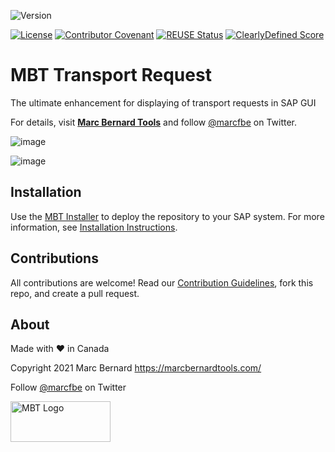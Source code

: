 ![Version](https://img.shields.io/endpoint?url=https%3A%2F%2Fshield.abap.space%2Fversion-shield-json%2Fgithub%2FMarc-Bernard-Tools%2FMBT-Transport-Request%2Fsrc%2F%2523mbtools%2523cl_tool_bc_cts_req.clas.abap&label=Version&color=blue)

[![License](https://img.shields.io/github/license/Marc-Bernard-Tools/MBT-Transport-Request?label=License&color=green)](LICENSE)
[![Contributor Covenant](https://img.shields.io/badge/Contributor%20Covenant-2.1-4baaaa.svg?color=green)](CODE_OF_CONDUCT.md)
[![REUSE Status](https://api.reuse.software/badge/github.com/Marc-Bernard-Tools/MBT-Transport-Request)](https://api.reuse.software/info/github.com/Marc-Bernard-Tools/MBT-Transport-Request)
[![ClearlyDefined Score](https://img.shields.io/clearlydefined/score/git/github/marc-bernard-tools/MBT-Transport-Request/8a6ab992cf99323e6bd50c012f6770f460c1468c?label=ClearlyDefined%20Score)](https://clearlydefined.io/definitions/git/github/marc-bernard-tools/MBT-Transport-Request/8a6ab992cf99323e6bd50c012f6770f460c1468c)

# MBT Transport Request

The ultimate enhancement for displaying of transport requests in SAP GUI

For details, visit **[Marc Bernard Tools](https://marcbernardtools.com/downloads/mbt-transport-request)** and follow [@marcfbe](https://twitter.com/marcfbe) on Twitter.

![image](https://user-images.githubusercontent.com/59966492/146286910-5380e1d2-0593-40d2-b5aa-afef4aa2adb5.png)

![image](https://user-images.githubusercontent.com/59966492/146286958-7f1cd897-dae1-44ca-b0f3-f88ecfec62de.png)

## Installation

Use the [MBT Installer](https://marcbernardtools.com/downloads/mbt-installer/) to deploy the repository to your SAP system. For more information, see 
[Installation Instructions](https://marcbernardtools.com/docs/marc-bernard-tools/installation/).

## Contributions

All contributions are welcome! Read our [Contribution Guidelines](CONTRIBUTING.md), fork this repo, and create a pull request.

## About

Made with :heart: in Canada

Copyright 2021 Marc Bernard <https://marcbernardtools.com/>

Follow [@marcfbe](https://twitter.com/marcfbe) on Twitter

<p><a href="https://marcbernardtools.com/"><img width="160" height="65" src="https://marcbernardtools.com/info/MBT_Logo_640x250_on_Gray.png" alt="MBT Logo"></a></p>
